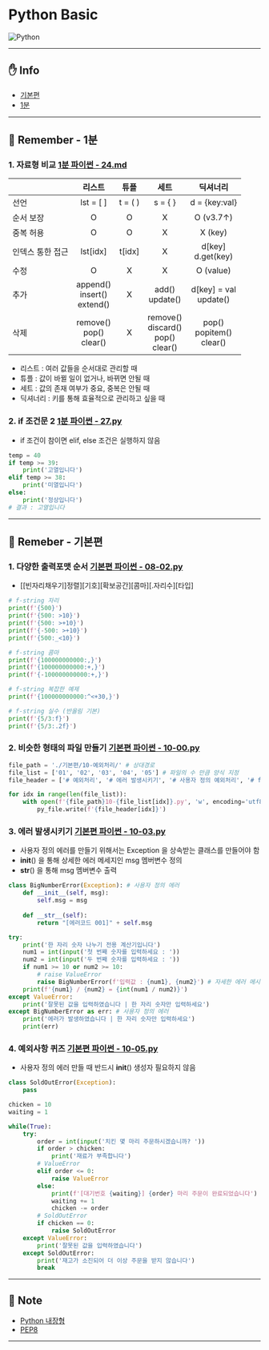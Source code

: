 # Python Basic

<img alt="Python" src ="https://img.shields.io/badge/Python-3776AB.svg?&style=for-the-badge&logo=Python&logoColor=white"/>

___

## ✋ Info
- [기본편](/%EA%B8%B0%EB%B3%B8%ED%8E%B8/)
- [1분](/1%EB%B6%84/)
___

## 📌 Remember - 1분

### 1. 자료형 비교 [1분 파이썬 - 24.md](/1%EB%B6%84/24.md)

||리스트|튜플|세트|딕셔너리|
|:--|:--:|:--:|:--:|:--:|
|선언|lst = [ ]|t = ( )|s = { }|d = {key:val}|
|순서 보장|O|O|X|O (v3.7↑)|
|중복 허용|O|O|X|X (key)|
|인덱스 통한 접근|lst[idx]|t[idx]|X|d[key] <br> d.get(key)|
|수정|O|X|X|O (value)|
|추가|append() <br> insert() <br> extend()|X|add() <br> update()|d[key] = val <br> update()|
|삭제|remove() <br> pop() <br> clear()|X|remove() <br> discard() <br> pop() <br> clear()|pop() <br> popitem() <br> clear()|

- 리스트 : 여러 값들을 순서대로 관리할 때
- 튜플 : 값이 바뀔 일이 없거나, 바뀌면 안될 때
- 세트 : 값의 존재 여부가 중요, 중복은 안될 때
- 딕셔너리 : 키를 통해 효율적으로 관리하고 싶을 때

### 2. if 조건문 2 [1분 파이썬 - 27.py](/1%EB%B6%84/27.py)

- if 조건이 참이면 elif, else 조건은 실행하지 않음
```python
temp = 40
if temp >= 39:
    print('고열입니다')
elif temp >= 38:
    print('미열입니다')
else:
    print('정상입니다')
# 결과 : 고열입니다
```

___

## 📌 Remeber - 기본편

### 1. 다양한 출력포맷 순서 [기본편 파이썬 - 08-02.py](/%EA%B8%B0%EB%B3%B8%ED%8E%B8/08-%EC%9E%85%EC%B6%9C%EB%A0%A5/08-02.py)

- [[빈자리채우기]정렬][기호][확보공간][콤마][.자리수][타입]
```python
# f-string 자리
print(f'{500}')
print(f'{500: >10}')
print(f'{500: >+10}')
print(f'{-500: >+10}')
print(f'{500:_<10}')

# f-string 콤마
print(f'{100000000000:,}')
print(f'{100000000000:+,}')
print(f'{-100000000000:+,}')

# f-string 복잡한 예제
print(f'{100000000000:^<+30,}')

# f-string 실수 (반올림 기본)
print(f'{5/3:f}')
print(f'{5/3:.2f}')
```

### 2. 비슷한 형태의 파일 만들기 [기본편 파이썬 - 10-00.py](/%EA%B8%B0%EB%B3%B8%ED%8E%B8/10-%EC%98%88%EC%99%B8%EC%B2%98%EB%A6%AC/10-00.py)

```python
file_path = './기본편/10-예외처리/' # 상대경로
file_list = ['01', '02', '03', '04', '05'] # 파일의 수 만큼 양식 지정
file_header = ['# 예외처리', '# 에러 발생시키기', '# 사용자 정의 예외처리', '# finally', '# 퀴즈'] # 파일의 상단 문구 지정

for idx in range(len(file_list)):
    with open(f'{file_path}10-{file_list[idx]}.py', 'w', encoding='utf8') as py_file:
        py_file.write(f'{file_header[idx]}')
```

### 3. 에러 발생시키기 [기본편 파이썬 - 10-03.py](/%EA%B8%B0%EB%B3%B8%ED%8E%B8/10-%EC%98%88%EC%99%B8%EC%B2%98%EB%A6%AC/10-03.py)

- 사용자 정의 에러를 만들기 위해서는 Exception 을 상속받는 클래스를 만들어야 함
- __init__() 을 통해 상세한 에러 메세지인 msg 멤버변수 정의
- __str__() 을 통해 msg 멤버변수 출력

```python
class BigNumberError(Exception): # 사용자 정의 에러
    def __init__(self, msg):
        self.msg = msg
    
    def __str__(self):
        return "[에러코드 001]" + self.msg

try:
    print('한 자리 숫자 나누기 전용 계산기입니다')
    num1 = int(input('첫 번째 숫자를 입력하세요 : '))
    num2 = int(input('두 번째 숫자를 입력하세요 : '))
    if num1 >= 10 or num2 >= 10:
        # raise ValueError
        raise BigNumberError(f'입력값 : {num1}, {num2}') # 자세한 에러 메시지
    print(f'{num1} / {num2} = {int(num1 / num2)}')
except ValueError:
    print('잘못된 값을 입력하였습니다 | 한 자리 숫자만 입력하세요')
except BigNumberError as err: # 사용자 정의 에러
    print('에러가 발생하였습니다 | 한 자리 숫자만 입력하세요')
    print(err)
```

### 4. 예외사항 퀴즈 [기본편 파이썬 - 10-05.py](/%EA%B8%B0%EB%B3%B8%ED%8E%B8/10-%EC%98%88%EC%99%B8%EC%B2%98%EB%A6%AC/10-05.py)

- 사용자 정의 에러 만들 때 반드시 __init__() 생성자 필요하지 않음

```python
class SoldOutError(Exception):
    pass

chicken = 10
waiting = 1

while(True):
    try:
        order = int(input('치킨 몇 마리 주문하시겠습니까? '))
        if order > chicken:
            print('재료가 부족합니다')
        # ValueError
        elif order <= 0:
            raise ValueError
        else:
            print(f'[대기번호 {waiting}] {order} 마리 주문이 완료되었습니다')
            waiting += 1
            chicken -= order
        # SoldOutError
        if chicken == 0:
            raise SoldOutError
    except ValueError:
        print('잘못된 값을 입력하였습니다')
    except SoldOutError:
        print('재고가 소진되어 더 이상 주문을 받지 않습니다')
        break
```

___

## 📜 Note
- [Python 내장형](https://docs.python.org/ko/3/library/stdtypes.html)
- [PEP8](https://peps.python.org/pep-0008/)
___